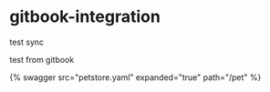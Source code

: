 # gitbook-integration

test sync



test from gitbook

{% swagger src="petstore.yaml" expanded="true" path="/pet" %}  
